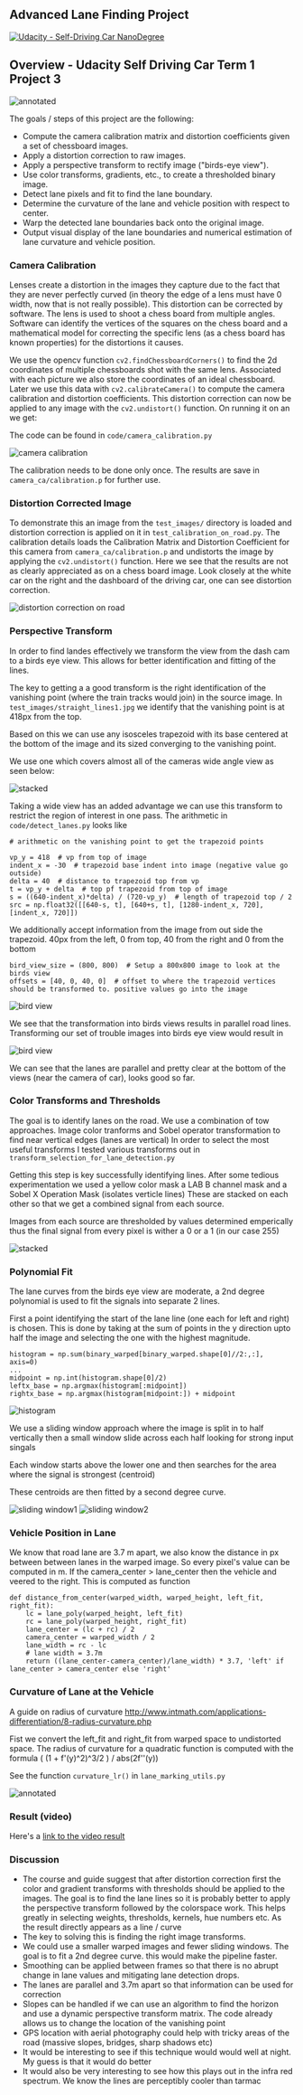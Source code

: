 ## Advanced Lane Finding Project

[![Udacity - Self-Driving Car NanoDegree](https://s3.amazonaws.com/udacity-sdc/github/shield-carnd.svg)](http://www.udacity.com/drive)

Overview - Udacity Self Driving Car Term 1 Project 3
----------------------------------------------------

![annotated](./output_images/annotated7.jpg)


The goals / steps of this project are the following:

* Compute the camera calibration matrix and distortion coefficients given a set of chessboard images.
* Apply a distortion correction to raw images.
* Apply a perspective transform to rectify image ("birds-eye view").
* Use color transforms, gradients, etc., to create a thresholded binary image.
* Detect lane pixels and fit to find the lane boundary.
* Determine the curvature of the lane and vehicle position with respect to center.
* Warp the detected lane boundaries back onto the original image.
* Output visual display of the lane boundaries and numerical estimation of lane curvature and vehicle position.


### Camera Calibration

Lenses create a distortion in the images they capture due to the fact that they are never perfectly curved (in theory the edge of a lens must have 0 width, now that is not really possible). This distortion can be corrected by software. 
The lens is used to shoot a chess board from multiple angles. Software can identify the vertices of the squares on the chess board and a mathematical model for correcting the specific lens (as a chess board has known properties) for the distortions it causes.

We use the opencv function `cv2.findChessboardCorners()` to find the 2d coordinates of multiple chessboards shot with the same lens. 
Associated with each picture we also store the coordinates of an ideal chessboard.
Later we use this data with `cv2.calibrateCamera()` to compute the camera calibration and distortion coefficients. This distortion correction can now be applied to any image with the `cv2.undistort()` function. 
On running it on an we get: 

The code can be found in `code/camera_calibration.py`

![camera calibration](output_images/calibrated.jpg)

The calibration needs to be done only once. The results are save in `camera_ca/calibration.p` for further use.

### Distortion Corrected Image

To demonstrate this an image from the `test_images/` directory is loaded and distortion correction is applied on it in `test_calibration_on_road.py`.
The calibration details loads the Calibration Matrix and Distortion Coefficient for this camera from  `camera_ca/calibration.p` and undistorts the image by applying the `cv2.undistort()` function.
Here we see that the results are not as clearly appreciated as on a chess board image. Look closely at the white car on the right and the dashboard of the driving car, one can see distortion correction.
 
![distortion correction on road](output_images/road_undistorted.jpg)

### Perspective Transform

In order to find landes effectively we transform the view from the dash cam to a birds eye view. 
This allows for better identification and fitting of the lines.

The key to getting a a good transform is the right identification of the vanishing point (where the train tracks would join) in the source image.
In `test_images/straight_lines1.jpg` we identify that the vanishing point is at 418px from the top.

Based on this we can use any isosceles trapezoid with its base centered at the bottom of the image and its sized converging to the vanishing point.

We use one which covers almost all of the cameras wide angle view as seen below:

![stacked](output_images/trapezoid.jpg)

Taking a wide view has an added advantage we can use this transform to restrict the region of interest in one pass.
The arithmetic in `code/detect_lanes.py` looks like

```
# arithmetic on the vanishing point to get the trapezoid points

vp_y = 418  # vp from top of image
indent_x = -30  # trapezoid base indent into image (negative value go outside)
delta = 40  # distance to trapezoid top from vp
t = vp_y + delta  # top pf trapezoid from top of image
s = ((640-indent_x)*delta) / (720-vp_y)  # length of trapezoid top / 2
src = np.float32([[640-s, t], [640+s, t], [1280-indent_x, 720], [indent_x, 720]])
```

We additionally accept information from the image from out side the trapezoid. 
40px from the left, 0 from top, 40 from the right and 0 from the bottom 
 
```
bird_view_size = (800, 800)  # Setup a 800x800 image to look at the birds view
offsets = [40, 0, 40, 0]  # offset to where the trapezoid vertices should be transformed to. positive values go into the image
```

![bird view](output_images/birds_view_with_trapezoid.jpg)

We see that the transformation into birds views results in parallel road lines.
Transforming our set of trouble images into birds eye view would result in
 
![bird view](output_images/birds_view.jpg)

We can see that the lanes are parallel and pretty clear at the bottom of the views (near the camera of car), looks good so far.


### Color Transforms and Thresholds

The goal is to identify lanes on the road. We use a combination of tow approaches. Image color tranforms and Sobel operator transformation to find near vertical edges (lanes are vertical)
In order to select the most useful transforms I tested various transforms out in `transform_selection_for_lane_detection.py`

Getting this step is key successfully identifying lines. After some tedious experimentation we used a yellow color mask a LAB B channel mask and a Sobel X Operation Mask (isolates verticle lines)
These are stacked on each other so that we get a combined signal from each source.

Images from each source are thresholded by values determined emperically thus the final signal from every pixel is wither a 0 or a 1 (in our case 255) 

![stacked](./output_images/birds_view_masked.jpg)


### Polynomial Fit

The lane curves from the birds eye view are moderate, a 2nd degree polynomial is used to fit the signals into separate 2 lines.

First a point identifying the start of the lane line (one each for left and right) is chosen. This is done by taking at the sum of points in the y direction upto half the image and selecting the one with the highest magnitude.

```
histogram = np.sum(binary_warped[binary_warped.shape[0]//2:,:], axis=0)
...    
midpoint = np.int(histogram.shape[0]/2)
leftx_base = np.argmax(histogram[:midpoint])
rightx_base = np.argmax(histogram[midpoint:]) + midpoint
```
 
![histogram](./output_images/histogram.jpg)

We use a sliding window approach where the image is split in to half vertically then a small window slide across each half looking for strong input singals

Each window starts above the lower one and then searches for the area where the signal is strongest (centroid)

These centroids are then fitted by a second degree curve.

![sliding window1](./output_images/lanes_marked_3.jpg)
![sliding window2](./output_images/lanes_marked_6.jpg)

### Vehicle Position in Lane

We know that road lane are 3.7 m apart, we also know the distance in px between between lanes in the warped image.
So every pixel's value can be computed in m.
If the camera_center > lane_center  then the vehicle and veered to the right. This is computed as function 
```
def distance_from_center(warped_width, warped_height, left_fit, right_fit):
    lc = lane_poly(warped_height, left_fit)
    rc = lane_poly(warped_height, right_fit)
    lane_center = (lc + rc) / 2
    camera_center = warped_width / 2
    lane_width = rc - lc
    # lane width = 3.7m
    return ((lane_center-camera_center)/lane_width) * 3.7, 'left' if lane_center > camera_center else 'right'
```

### Curvature of Lane at the Vehicle

A guide on radius of curvature http://www.intmath.com/applications-differentiation/8-radius-curvature.php

Fist we convert the left_fit and right_fit from warped space to undistorted space. 
The radius of curvature for a quadratic function is computed with the formula
( (1 + f'(y)^2)^3/2 ) / abs(2f''(y))

See the function `curvature_lr()` in `lane_marking_utils.py`   


![annotated](./output_images/annotated7.jpg)

### Result (video)

Here's a [link to the video result](./processed_project_video.mp4)

### Discussion

- The course and guide suggest that after distortion correction first the color and gradient transforms with thresholds should be applied to the images.
The goal is to find the lane lines so it is probably better to apply the perspective transform followed by the colorspace work.
This helps greatly in selecting weights, thresholds, kernels, hue numbers etc. As the result directly appears as a line / curve
- The key to solving this is finding the right image transforms. 
- We could use a smaller warped images and fewer sliding windows. The goal is to fit a 2nd degree curve. this would make the pipeline faster.      
- Smoothing can be applied between frames so that there is no abrupt change in lane values and mitigating lane detection drops.
- The lanes are parallel and 3.7m apart so that information can be used for correction
- Slopes can be handled if we can use an algorithm to find the horizon and use a dynamic perspective transform matrix. 
The code already allows us to change the location of the vanishing point
- GPS location with aerial photography could help with tricky areas of the road (massive slopes, bridges, sharp shadows etc)
- It would be interesting to see if this technique would would well at night. My guess is that it would do better
- It would also be very interesting to see how this plays out in the infra red spectrum. We know the lines are perceptibly cooler than tarmac
